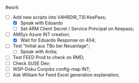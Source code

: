 #work 

- [ ] Add new scripts into V4HRDIR_TSI KeePass; 
	- [x] Speak with Eduardo
	- [ ] Set ARM Client Secret / Service Principal on Keepass;
- [ ] AMSys Azure INT creation;
	- [x] Wait for Eduardo Response on 404;
- [ ] Test "Initial aus TBo bei Neuanlage";
	- [ ] Speak with Anita;
- [ ] Test FEED Prod to check on RMD;
- [ ] Check SUSE Dev;
- [ ] WSP-Doku Conjobs config-map INT;
- [ ] Ask William for Feed Excel generation explanation;